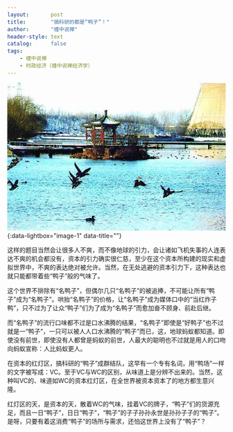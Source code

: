 ```yaml
---
layout:       post
title:        "搞科研的都是“鸭子”！"
author:       "缠中说禅"
header-style: text
catalog:      false
tags:
    - 缠中说禅
    - 时政经济（缠中说禅经济学）
---
```


[![](/img/czsc/20060910-0302.jpg)](/img/czsc/20060910-0302.jpg){:data-lightbox="image-1" data-title=""}



这样的题目当然会让很多人不爽，而不像地球的引力，会让诸如飞机失事的人连表达不爽的机会都没有，资本的引力确实很仁慈，至少在这个资本所构建的现实和虚拟世界中，不爽的表达绝对被允许。当然，在无处逃避的资本引力下，这种表达也就只能都带着些“鸭子”般的气味了。



这个世界不排除有“名鸭子”，但偶尔几只“名鸭子”的被追捧，不可能让所有“鸭子”成为“名鸭子”。哄抬“名鸭子”的价格，让“名鸭子”成为媒体口中的“当红炸子鸭”，只不过为了让众“鸭子”们为了成为“名鸭子”而愈加奋不顾身、前赴后继。



而“名鸭子”的流行口味都不过是口水沸腾的结果，“名鸭子”即使是“好鸭子”也不过就是一“鸭子”，一只可以被人人口水沸腾的“鸭子”而已，这，地球蚂蚁都知道。即使没有前世，即使没有人都曾是蚂蚁的前世，人最大的聪明也不过就是用人的口吻向蚂蚁宣称：人比蚂蚁更人。



在资本的红灯区，搞科研的“鸭子”成群结队，这早有一个专有名词，用“鸭场”一样的文字被写成：VC。至于VC与WC的区别，从味道上是分辨不出来的。当然，这种叫VC的、味道如WC的资本红灯区，在全世界被资本资本了的地方都生意兴隆。



红灯区的天，是资本的天，散着WC的气味，挂着VC的牌子，“鸭子”们的货源充足，而且一日“鸭子”，日日“鸭子”，“鸭子”的子子孙孙永世是孙孙子子的“鸭子”。是呀，只要有着这消费“鸭子”的场所与需求，还怕这世界上没有了“鸭子”？
